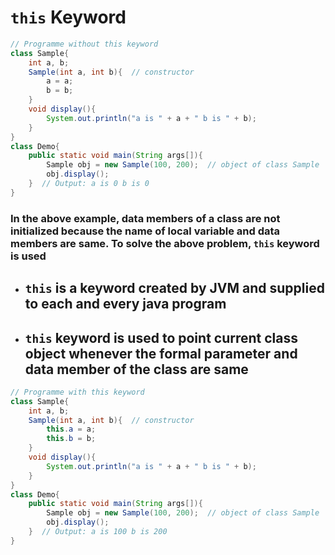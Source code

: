 # `this` Keyword

```java
// Programme without this keyword
class Sample{
    int a, b;
    Sample(int a, int b){  // constructor
        a = a;
        b = b;
    }
    void display(){
        System.out.println("a is " + a + " b is " + b);
    }
}
class Demo{
    public static void main(String args[]){
        Sample obj = new Sample(100, 200);  // object of class Sample
        obj.display();
    }  // Output: a is 0 b is 0
}
```

### In the above example, data members of a class are not initialized because the name of local variable and data members are same. To solve the above problem, `this` keyword is used

+ ## `this` is a keyword created by JVM and supplied to each and every java program

+ ## `this` keyword is used to point current class object whenever the formal parameter and data member of the class are same

```java
// Programme with this keyword
class Sample{
    int a, b;
    Sample(int a, int b){  // constructor
        this.a = a;
        this.b = b;
    }
    void display(){
        System.out.println("a is " + a + " b is " + b);
    }
}
class Demo{
    public static void main(String args[]){
        Sample obj = new Sample(100, 200);  // object of class Sample
        obj.display();
    }  // Output: a is 100 b is 200
}
```
